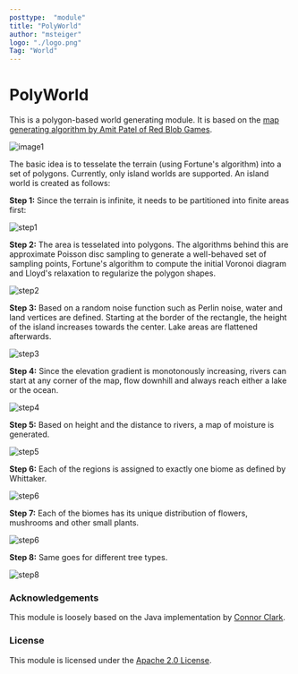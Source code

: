 ```yaml
---
posttype:  "module"  
title: "PolyWorld"
author: "msteiger"
logo: "./logo.png"
Tag: "World"
---
```

# PolyWorld

This is a polygon-based world generating module. It is based on the [map generating algorithm by Amit Patel of Red Blob Games](http://www-cs-students.stanford.edu/~amitp/game-programming/polygon-map-generation/).

![image1](images/2015-07-22_island.jpg "A screenshot of version 0.6.0")

The basic idea is to tesselate the terrain (using Fortune's algorithm) into a set of polygons.
Currently, only island worlds are supported. An island world is created as follows:

**Step 1:** Since the terrain is infinite, it needs to be partitioned into finite areas first:

![step1](images/step1_partition.png "An arbitrarily sized area in the world")

**Step 2:** The area is tesselated into polygons. The algorithms behind this are approximate Poisson disc sampling to generate a well-behaved set of sampling points, Fortune's algorithm to compute the initial Voronoi diagram and Lloyd's relaxation to regularize the polygon shapes.

![step2](images/step2_tesselation.png "An arbitrarily sized area in the world")

**Step 3:** Based on a random noise function such as Perlin noise, water and land vertices are defined. Starting at the border of the rectangle, the height of the island increases towards the center. Lake areas are flattened afterwards.

![step3](images/step3_elevation.png "The generated height map of the island")

**Step 4:** Since the elevation gradient is monotonously increasing, rivers can start at any corner of the map, flow downhill
and always reach either a lake or the ocean.

![step4](images/step4_rivers.png "The generated rivers always flow downwards until they hit the ocean")

**Step 5:** Based on height and the distance to rivers, a map of moisture is generated.

![step5](images/step5_moisture.png "The generated height map of the island")

**Step 6:** Each of the regions is assigned to exactly one biome as defined by Whittaker.

![step6](images/step6_biomes.png "The generated biomes of the island")

**Step 7:** Each of the biomes has its unique distribution of flowers, mushrooms and other small plants.

![step6](images/step7_flora.png "The generated flora of the island")

**Step 8:** Same goes for different tree types.

![step8](images/step8_trees.png "The fully generated island")

### Acknowledgements

This module is loosely based on the Java implementation by [Connor Clark](https://github.com/Hoten/Java-Delaunay).

### License

This module is licensed under the [Apache 2.0 License](http://www.apache.org/licenses/LICENSE-2.0.html).
